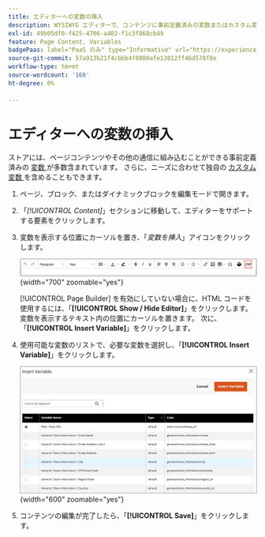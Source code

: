 ```yaml
---
title: エディターへの変数の挿入
description: WYSIWYG エディターで、コンテンツに事前定義済みの変数またはカスタム変数を追加します。
exl-id: 49b05df0-f425-4706-a402-f1c3f868cb49
feature: Page Content, Variables
badgePaas: label="PaaS のみ" type="Informative" url="https://experienceleague.adobe.com/ja/docs/commerce/user-guides/product-solutions" tooltip="Adobe Commerce on Cloud プロジェクト（Adobeが管理する PaaS インフラストラクチャ）およびオンプレミスプロジェクトにのみ適用されます。"
source-git-commit: 57a913b21f4cbbb4f0800afe13012ff46d578f8e
workflow-type: tm+mt
source-wordcount: '168'
ht-degree: 0%

---
```


# エディターへの変数の挿入

ストアには、ページコンテンツやその他の通信に組み込むことができる事前定義済みの [ 変数 ](../systems/variables-predefined.md) が多数含まれています。 さらに、ニーズに合わせて独自の [ カスタム変数 ](../systems/variables-custom.md) を含めることもできます。

1. ページ、ブロック、またはダイナミックブロックを編集モードで開きます。

1. 「_[!UICONTROL Content]_」セクションに移動して、エディターをサポートする要素をクリックします。

1. 変数を表示する位置にカーソルを置き、「_変数を挿入_」アイコンをクリックします。

   ![ エディターツールバー – 変数を挿入 ](./assets/editor-toolbar-variable-button.png){width="700" zoomable="yes"}

   [!UICONTROL Page Builder] を有効にしていない場合に、HTML コードを使用するには、「**[!UICONTROL Show / Hide Editor]**」をクリックします。 変数を表示するテキスト内の位置にカーソルを置きます。 次に、「**[!UICONTROL Insert Variable]**」をクリックします。

1. 使用可能な変数のリストで、必要な変数を選択し、「**[!UICONTROL Insert Variable]**」をクリックします。

   ![ 変数を挿入ページ ](./assets/content-insert-variable.png){width="600" zoomable="yes"}

1. コンテンツの編集が完了したら、「**[!UICONTROL Save]**」をクリックします。
